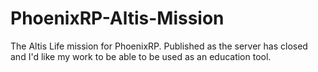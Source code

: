 # PhoenixRP-Altis-Mission
The Altis Life mission for PhoenixRP. Published as the server has closed and I'd like my work to be able to be used as an education tool.

